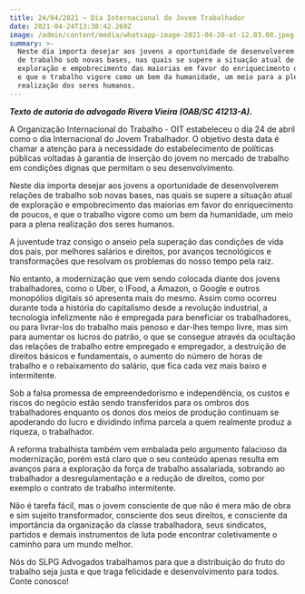 ```yaml
---
title: 24/04/2021 – Dia Internacional do Jovem Trabalhador
date: 2021-04-24T13:38:42.269Z
image: /admin/content/media/whatsapp-image-2021-04-20-at-12.03.08.jpeg
summary: >-
  Neste dia importa desejar aos jovens a oportunidade de desenvolverem relações
  de trabalho sob novas bases, nas quais se supere a situação atual de
  exploração e empobrecimento das maiorias em favor do enriquecimento de poucos,
  e que o trabalho vigore como um bem da humanidade, um meio para a plena
  realização dos seres humanos.
---
```

**_Texto de autoria do advogado Rivera Vieira (OAB/SC 41213-A)._**

A Organização Internacional do Trabalho - OIT estabeleceu o dia 24 de abril como o dia Internacional do Jovem Trabalhador. O objetivo desta data é chamar a atenção para a necessidade do estabelecimento de políticas públicas voltadas à garantia de inserção do jovem no mercado de trabalho em condições dignas que permitam o seu desenvolvimento.

Neste dia importa desejar aos jovens a oportunidade de desenvolverem relações de trabalho sob novas bases, nas quais se supere a situação atual de exploração e empobrecimento das maiorias em favor do enriquecimento de poucos, e que o trabalho vigore como um bem da humanidade, um meio para a plena realização dos seres humanos.

A juventude traz consigo o anseio pela superação das condições de vida dos pais, por melhores salários e direitos, por avanços tecnológicos e transformações que resolvam os problemas do nosso tempo pela raiz.

No entanto, a modernização que vem sendo colocada diante dos jovens trabalhadores, como o Uber, o IFood, a Amazon, o Google e outros monopólios digitais só apresenta mais do mesmo. Assim como ocorreu durante toda a história do capitalismo desde a revolução industrial, a tecnologia infelizmente não é empregada para beneficiar os trabalhadores, ou para livrar-los do trabalho mais penoso e dar-lhes tempo livre, mas sim para aumentar os lucros do patrão, o que se consegue através da ocultação das relações de trabalho entre empregado e empregador, a destruição  de direitos básicos e fundamentais, o aumento do número de horas de trabalho e o rebaixamento do salário, que fica cada vez mais baixo e intermitente.

Sob a falsa promessa de empreendedorismo e independência, os custos e riscos do negócio estão sendo transferidos para os ombros dos trabalhadores enquanto os donos dos meios de produção continuam se apoderando do lucro e dividindo ínfima parcela a quem realmente produz a riqueza, o trabalhador. 

A reforma trabalhista também vem embalada pelo argumento falacioso da modernização, porém está claro que o seu conteúdo apenas resulta em avanços para a exploração da força de trabalho assalariada, sobrando ao trabalhador a desregulamentação e a redução de direitos, como por exemplo o contrato de trabalho intermitente.

Não é tarefa fácil, mas o jovem consciente de que não é mera mão de obra e sim sujeito transformador, consciente dos seus direitos, e consciente da importância da organização da classe trabalhadora, seus sindicatos, partidos e demais instrumentos de luta  pode encontrar coletivamente o caminho para um mundo melhor.

Nós do SLPG Advogados trabalhamos para que a distribuição do fruto do trabalho seja justa e que traga felicidade e desenvolvimento para todos. Conte conosco!
